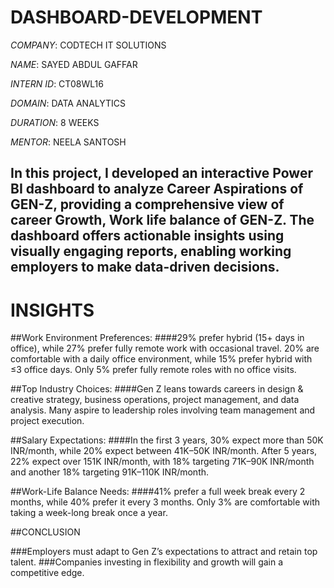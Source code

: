 # DASHBOARD-DEVELOPMENT

*COMPANY*: CODTECH IT SOLUTIONS

*NAME*: SAYED ABDUL GAFFAR

*INTERN ID*: CT08WL16

*DOMAIN*: DATA ANALYTICS

*DURATION*: 8 WEEKS

*MENTOR*: NEELA SANTOSH

## In this project, I developed an interactive Power BI dashboard to analyze Career Aspirations of GEN-Z, providing a comprehensive view of career Growth, Work life balance of GEN-Z. The dashboard offers actionable insights using visually engaging reports, enabling working employers to make data-driven decisions.



# INSIGHTS 

##Work Environment Preferences:
####29% prefer hybrid (15+ days in office), while 27% prefer fully remote work with occasional travel.
20% are comfortable with a daily office environment, while 15% prefer hybrid with ≤3 office days.
Only 5% prefer fully remote roles with no office visits.

##Top Industry Choices:
####Gen Z leans towards careers in design & creative strategy, business operations, project management, and data analysis.
Many aspire to leadership roles involving team management and project execution.

##Salary Expectations:
####In the first 3 years, 30% expect more than 50K INR/month, while 20% expect between 41K–50K INR/month.
After 5 years, 22% expect over 151K INR/month, with 18% targeting 71K–90K INR/month and another 18% targeting 91K–110K INR/month.

##Work-Life Balance Needs:
####41% prefer a full week break every 2 months, while 40% prefer it every 3 months.
Only 3% are comfortable with taking a week-long break once a year.

##CONCLUSION

###Employers must adapt to Gen Z’s expectations to attract and retain top talent.
###Companies investing in flexibility and growth will gain a competitive edge.



